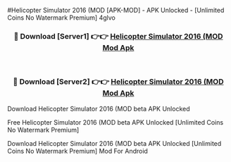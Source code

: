 #Helicopter Simulator 2016 (MOD [APK-MOD] - APK Unlocked - [Unlimited Coins No Watermark Premium] 4glvo



<div align="center">

<h3>🔴 Download [Server1] 👉👉 <a href="https://momento.my/?title=Helicopter_Simulator_2016_(MOD">Helicopter Simulator 2016 (MOD Mod Apk</a></h3><br>

<h3>🔴 Download [Server2] 👉👉 <a href="https://momento.my/?title=Helicopter_Simulator_2016_(MOD">Helicopter Simulator 2016 (MOD Mod Apk</a></h3>
</div>



Download Helicopter Simulator 2016 (MOD beta APK Unlocked

Free Helicopter Simulator 2016 (MOD beta APK Unlocked [Unlimited Coins No Watermark Premium]

Download Helicopter Simulator 2016 (MOD beta APK Unlocked [Unlimited Coins No Watermark Premium] Mod For Android
